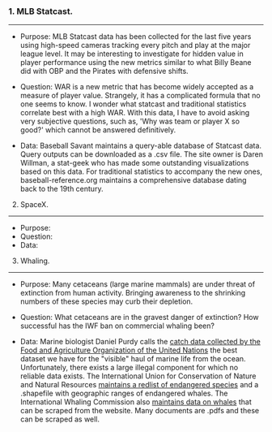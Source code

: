 ### 1. MLB Statcast.
-----
* Purpose: MLB Statcast data has been collected for the last five years using high-speed cameras tracking every pitch and play at the major league level. It may be interesting to investigate for hidden value in player performance using the new metrics similar to what Billy Beane did with OBP and the Pirates with defensive shifts.
	
* Question: WAR is a new metric that has become widely accepted as a measure of player value. Strangely, it has a complicated formula that no one seems to know. I wonder what statcast and traditional statistics correlate best with a high WAR. With this data, I have to avoid asking very subjective questions, such as, 'Why was team or player X so good?' which cannot be answered definitively.
	
* Data: Baseball Savant maintains a query-able database of Statcast data. Query outputs can be downloaded as a .csv file. The site owner is Daren Willman, a stat-geek who has made some outstanding visualizations based on this data. For traditional statistics to accompany the new ones, baseball-reference.org maintains a comprehensive database dating back to the 19th century. 

2. SpaceX.
-----
* Purpose:
* Question:
* Data:
	
3. Whaling.
-----
* Purpose: Many cetaceans (large marine mammals) are under threat of extinction from human activity. Bringing awareness to the shrinking numbers of these species may curb their depletion.

* Question: What cetaceans are in the gravest danger of extinction? How successful has the IWF ban on commercial whaling been?
	
* Data: Marine biologist Daniel Purdy calls the [catch data collected by the Food and Agriculture Organization of the United Nations](http://www.fao.org/fishery/statistics/global-production/en) the best dataset we have for the "visible" haul of marine life from the ocean. Unfortunately, there exists a large illegal component for which no reliable data exists. The International Union for Conservation of Nature and Natural Resources [maintains a redlist of endangered species](https://www.iucnredlist.org/) and a .shapefile with geographic ranges of endangered whales. The International Whaling Commission also [maintains data on whales](https://iwc.int/estimate) that can be scraped from the website. Many documents are .pdfs and these can be scraped as well.
